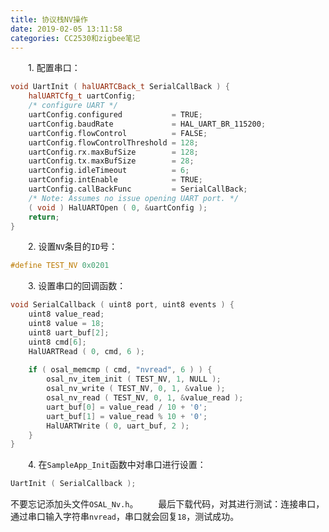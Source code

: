 ```yaml
---
title: 协议栈NV操作
date: 2019-02-05 13:11:58
categories: CC2530和zigbee笔记
---
```

&emsp;&emsp;1. 配置串口：

``` cpp
void UartInit ( halUARTCBack_t SerialCallBack ) {
    halUARTCfg_t uartConfig;
    /* configure UART */
    uartConfig.configured           = TRUE;
    uartConfig.baudRate             = HAL_UART_BR_115200;
    uartConfig.flowControl          = FALSE;
    uartConfig.flowControlThreshold = 128;
    uartConfig.rx.maxBufSize        = 128;
    uartConfig.tx.maxBufSize        = 28;
    uartConfig.idleTimeout          = 6;
    uartConfig.intEnable            = TRUE;
    uartConfig.callBackFunc         = SerialCallBack;
    /* Note: Assumes no issue opening UART port. */
    ( void ) HalUARTOpen ( 0, &uartConfig );
    return;
}
```

&emsp;&emsp;2. 设置`NV`条目的`ID`号：

``` cpp
#define TEST_NV 0x0201
```

&emsp;&emsp;3. 设置串口的回调函数：

``` cpp
void SerialCallback ( uint8 port, uint8 events ) {
    uint8 value_read;
    uint8 value = 18;
    uint8 uart_buf[2];
    uint8 cmd[6];
    HalUARTRead ( 0, cmd, 6 );
​
    if ( osal_memcmp ( cmd, "nvread", 6 ) ) {
        osal_nv_item_init ( TEST_NV, 1, NULL );
        osal_nv_write ( TEST_NV, 0, 1, &value );
        osal_nv_read ( TEST_NV, 0, 1, &value_read );
        uart_buf[0] = value_read / 10 + '0';
        uart_buf[1] = value_read % 10 + '0';
        HalUARTWrite ( 0, uart_buf, 2 );
    }
}
```

&emsp;&emsp;4. 在`SampleApp_Init`函数中对串口进行设置：

``` cpp
UartInit ( SerialCallback );
```

不要忘记添加头文件`OSAL_Nv.h`。
&emsp;&emsp;最后下载代码，对其进行测试：连接串口，通过串口输入字符串`nvread`，串口就会回复`18`，测试成功。